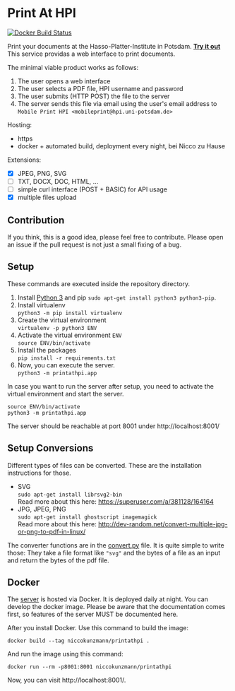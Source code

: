 # Print At HPI

[![Docker Build Status](https://img.shields.io/docker/build/niccokunzmann/printathpi.svg)](https://hub.docker.com/r/niccokunzmann/printathpi/builds/)

Print your documents at the Hasso-Platter-Institute in Potsdam. [**Try it out**][server]
This service providas a web interface to print documents.

The minimal viable product works as follows:

1. The user opens a web interface
2. The user selects a PDF file, HPI username and password
3. The user submits (HTTP POST) the file to the server
4. The server sends this file via email using the user's email address to `Mobile Print HPI <mobileprint@hpi.uni-potsdam.de>`

Hosting:
- https
- docker + automated build, deployment every night, bei Nicco zu Hause

Extensions:

- [X] JPEG, PNG, SVG
- [ ] TXT, DOCX, DOC, HTML, ...
- [ ] simple curl interface (POST + BASIC) for API usage
- [X] multiple files upload

Contribution
------------

If you think, this is a good idea, please feel free to contribute.
Please open an issue if the pull request is not just a small fixing of a bug.

Setup
-----

These commands are executed inside the repository directory.

1. Install [Python 3][py] and pip
   `sudo apt-get install python3 python3-pip`.
2. Install virtualenv  
   `python3 -m pip install virtualenv`
3. Create the virtual environment  
   `virtualenv -p python3 ENV`
4. Activate the virtual environment `ENV`  
   `source ENV/bin/activate`
5. Install the packages  
   `pip install -r requirements.txt`
6. Now, you can execute the server.  
   `python3 -m printathpi.app`

In case you want to run the server after setup,
you need to activate the virtual environment and start the server.

```
source ENV/bin/activate
python3 -m printathpi.app
```

The server should be reachable at port 8001 under http://localhost:8001/

Setup Conversions
-----------------

Different types of files can be converted.
These are the installation instructions for those.

- SVG  
  `sudo apt-get install librsvg2-bin`  
  Read more about this here: https://superuser.com/a/381128/164164
- JPG, JPEG, PNG  
  `sudo apt-get install ghostscript imagemagick`  
  Read more about this here: http://dev-random.net/convert-multiple-jpg-or-png-to-pdf-in-linux/

The converter functions are in the [convert.py][convert] file.
It is quite simple to write those: They take a file format like `"svg"` and the bytes of a
file as an input and return the bytes of the pdf file.

Docker
------

The [server][server] is hosted via Docker.
It is deployed daily at night.
You can develop the docker image.
Please be aware that the documentation comes first, so features
of the server MUST be documented here.

After you install Docker.
Use this command to build the image:

```
docker build --tag niccokunzmann/printathpi .
```

And run the image using this command:

```
docker run --rm -p8001:8001 niccokunzmann/printathpi
```

Now, you can visit http://localhost:8001/.

[py]: https://www.python.org/
[server]: https://printathpi.quelltext.eu
[convert]: https://github.com/niccokunzmann/printathpi/blob/master/printathpi/convert.py

